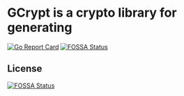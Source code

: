 # GCrypt is a crypto library for generating



[![Go Report Card](https://goreportcard.com/badge/github.com/shaurya-xyz/gcrypt)](https://goreportcard.com/report/github.com/shaurya-xyz/gcrypt) [![FOSSA Status](https://app.fossa.io/api/projects/git%2Bgithub.com%2Fshaurya-xyz%2Fgcrypt.svg?type=shield)](https://app.fossa.io/projects/git%2Bgithub.com%2Fshaurya-xyz%2Fgcrypt?ref=badge_shield)
 

## License
[![FOSSA Status](https://app.fossa.io/api/projects/git%2Bgithub.com%2Fshaurya-xyz%2Fgcrypt.svg?type=large)](https://app.fossa.io/projects/git%2Bgithub.com%2Fshaurya-xyz%2Fgcrypt?ref=badge_large)